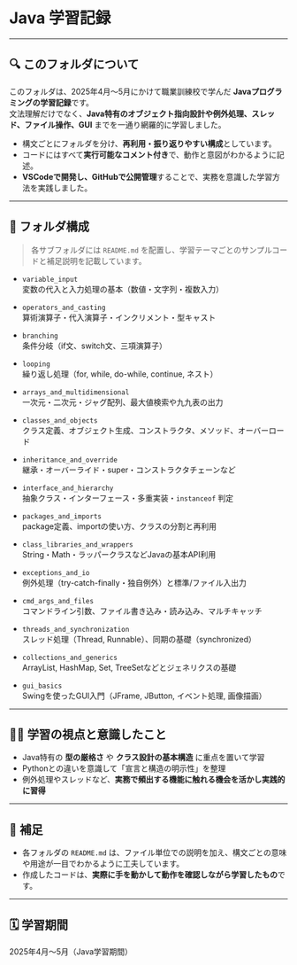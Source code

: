 # Java 学習記録

---

## 🔍 このフォルダについて

このフォルダは、2025年4月〜5月にかけて職業訓練校で学んだ **Javaプログラミングの学習記録**です。  
文法理解だけでなく、**Java特有のオブジェクト指向設計や例外処理、スレッド、ファイル操作、GUI** までを一通り網羅的に学習しました。

- 構文ごとにフォルダを分け、**再利用・振り返りやすい構成**としています。
- コードにはすべて**実行可能なコメント付き**で、動作と意図がわかるように記述。
- **VSCodeで開発し、GitHubで公開管理**することで、実務を意識した学習方法を実践しました。

---

## 📁 フォルダ構成

> 各サブフォルダには `README.md` を配置し、学習テーマごとのサンプルコードと補足説明を記載しています。

- `variable_input`  
  変数の代入と入力処理の基本（数値・文字列・複数入力）

- `operators_and_casting`  
  算術演算子・代入演算子・インクリメント・型キャスト

- `branching`  
  条件分岐（if文、switch文、三項演算子）

- `looping`  
  繰り返し処理（for, while, do-while, continue, ネスト）

- `arrays_and_multidimensional`  
  一次元・二次元・ジャグ配列、最大値検索や九九表の出力

- `classes_and_objects`  
  クラス定義、オブジェクト生成、コンストラクタ、メソッド、オーバーロード

- `inheritance_and_override`  
  継承・オーバーライド・super・コンストラクタチェーンなど

- `interface_and_hierarchy`  
  抽象クラス・インターフェース・多重実装・`instanceof` 判定

- `packages_and_imports`  
  package定義、importの使い方、クラスの分割と再利用

- `class_libraries_and_wrappers`  
  String・Math・ラッパークラスなどJavaの基本API利用

- `exceptions_and_io`  
  例外処理（try-catch-finally・独自例外）と標準/ファイル入出力

- `cmd_args_and_files`  
  コマンドライン引数、ファイル書き込み・読み込み、マルチキャッチ

- `threads_and_synchronization`  
  スレッド処理（Thread, Runnable）、同期の基礎（synchronized）

- `collections_and_generics`  
  ArrayList, HashMap, Set, TreeSetなどとジェネリクスの基礎

- `gui_basics`  
  Swingを使ったGUI入門（JFrame, JButton, イベント処理, 画像描画）

---

## 🧑‍💻 学習の視点と意識したこと

- Java特有の **型の厳格さ** や **クラス設計の基本構造** に重点を置いて学習
- Pythonとの違いを意識して「宣言と構造の明示性」を整理
- 例外処理やスレッドなど、**実務で頻出する機能に触れる機会を活かし実践的に習得**

---

## 📌 補足

- 各フォルダの `README.md` は、ファイル単位での説明を加え、構文ごとの意味や用途が一目でわかるように工夫しています。
- 作成したコードは、**実際に手を動かして動作を確認しながら学習したもの**です。

---

## 🗓️ 学習期間
2025年4月〜5月（Java学習期間）